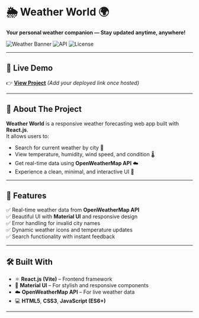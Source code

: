 # 🌦️ Weather World 🌍  
**Your personal weather companion — Stay updated anytime, anywhere!**

![Weather Banner](https://img.shields.io/badge/Weather-ReactJS-blue?style=for-the-badge)
![API](https://img.shields.io/badge/OpenWeatherMap-API-orange?style=for-the-badge)
![License](https://img.shields.io/badge/license-MIT-green?style=for-the-badge)

---

## 🚀 Live Demo  
👉 [**View Project**](https://your-live-link-here.com) *(Add your deployed link once hosted)*  

---

## 📖 About The Project  

**Weather World** is a responsive weather forecasting web app built with **React.js**.  
It allows users to:
- Search for current weather by city 🌇  
- View temperature, humidity, wind speed, and condition 🌡️  
- Get real-time data using **OpenWeatherMap API** ☁️  
- Experience a clean, minimal, and interactive UI 💫  

---

## 🧠 Features  

✅ Real-time weather data from **OpenWeatherMap API**  
✅ Beautiful UI with **Material UI** and responsive design  
✅ Error handling for invalid city names  
✅ Dynamic weather icons and temperature updates  
✅ Search functionality with instant feedback  

---

## 🛠️ Built With  

- ⚛️ **React.js (Vite)** – Frontend framework  
- 🎨 **Material UI** – For stylish and responsive components  
- ☁️ **OpenWeatherMap API** – For live weather data  
- 💻 **HTML5**, **CSS3**, **JavaScript (ES6+)**  

---



